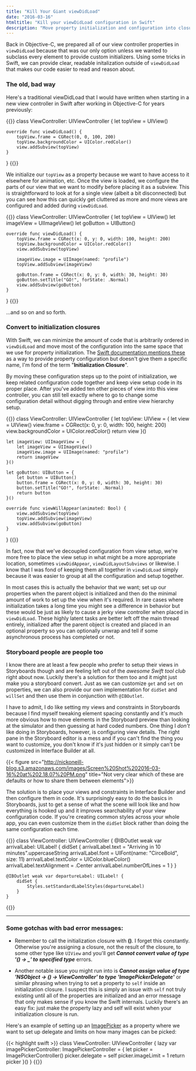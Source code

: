 ```yaml
---
title: "Kill Your Giant viewDidLoad"
date: "2016-03-16"
htmltitle: "Kill your viewDidLoad configuration in Swift"
description: "Move property initialization and configuration into closures"
---
```

Back in Objective-C, we prepared all of our view controller properties in `viewDidLoad` because that was our only option unless we wanted to subclass every element to provide custom initializers. Using some tricks in Swift, we can provide clear, readable initalization outside of `viewDidLoad` that makes our code easier to read and reason about.

### The old, bad way

Here's a traditional viewDidLoad that I would have written when starting in a new view controller in Swift after working in Objective-C for years previously:

{{<highlight swift>}}
class ViewController: UIViewController {
    let topView = UIView()
    
    override func viewDidLoad() {
        topView.frame = CGRect(0, 0, 100, 200)
        topView.backgroundColor = UIColor.redColor()
        view.addSubview(topView)
    }
}
{{</highlight>}}

We initialize our `topView` as a property because we want to have access to it elsewhere for animation, etc. Once the view is loaded, we configure the parts of our view that we want to modify before placing it as a subview. This is straightforward to look at for a single view (albeit a bit disconnected) but you can see how this can quickly get cluttered as more and more views are configured and added during `viewDidLoad`.

{{<highlight swift>}}
class ViewController: UIViewController {
    let topView = UIView()
    let imageView = UIImageView()
    let goButton = UIButton()
    
    override func viewDidLoad() {
        topView.frame = CGRect(x: 0, y: 0, width: 100, height: 200)
        topView.backgroundColor = UIColor.redColor()
        view.addSubview(topView)
        
        imageView.image = UIImage(named: "profile")
        topView.addSubview(imageView)
        
        goButton.frame = CGRect(x: 0, y: 0, width: 30, height: 30)
        goButton.setTitle("GO!", forState: .Normal)
        view.addSubview(goButton)
    }
}
{{</highlight>}}

...and so on and so forth.

### Convert to initialization closures

With Swift, we can minimize the amount of code that is arbitrarily ordered in `viewDidLoad` and move most of the configuration into the same space that we use for property initialization. The [Swift documentation mentions these](https://developer.apple.com/library/mac/documentation/Swift/Conceptual/Swift_Programming_Language/Initialization.html#//apple_ref/doc/uid/TP40014097-CH18-ID232) as a way to provide property configuration but doesn't give them a specific name, I'm fond of the term "**Initialization Closure**".

By moving these configuration steps up to the point of initialization, we keep related configuration code together and keep view setup code in its proper place. After you've added ten other pieces of view into this view controller, you can still tell exactly where to go to change some configuration detail without digging through and entire view hierarchy setup.

{{<highlight swift>}}
class ViewController: UIViewController {
    let topView: UIView = {
        let view = UIView()
        view.frame = CGRect(x: 0, y: 0, width: 100, height: 200)
        view.backgroundColor = UIColor.redColor()
        return view
    }()

    let imageView: UIImageView = {
        let imageView = UIImageView()
        imageView.image = UIImage(named: "profile")
        return imageView
    }()

    let goButton: UIButton = {
        let button = UIButton()
        button.frame = CGRect(x: 0, y: 0, width: 30, height: 30)
        button.setTitle("GO!", forState: .Normal)
        return button
    }()

    override func viewWillAppear(animated: Bool) {
        view.addSubview(topView)
        topView.addSubview(imageView)
        view.addSubview(goButton)
    }
}
{{</highlight>}}

In fact, now that we've decoupled configuration from view setup, we're more free to place the view setup in what might be a more appropriate location, sometimes `viewDidAppear`, `viewDidLayoutSubviews` or likewise. I know that I was fond of keeping them all together in `viewDidLoad` simply because it was easier to group at all the configuration and setup together.

In most cases this is actually the behavior that we want; set up our properties when the parent object is initialized and then do the minimal amount of work to set up the view when it's required. In rare cases where initialization takes a long time you might see a difference in behavior but these would be just as likely to cause a jerky view controller when placed in `viewDidLoad`. These highly latent tasks are better left off the main thread entirely, initialized after the parent object is created and placed in an optional property so you can optionally unwrap and tell if some asynchronous process has completed or not.

### Storyboard people are people too

I know there are at least a few people who prefer to setup their views in Storyboards though and are feeling left out of the *awesome Swift tool club* right about now. Luckily there's a solution for them too and it might just make you a storyboard convert. Just as we can customize `get` and `set` on properties, we can also provide our own implementation for `didSet` and `willSet` and then use them in conjunction with `@IBOutlet`.

I have to admit, I do like setting my views and constraints in Storyboards because I find myself tweaking element spacing constantly and it's much more obvious how to move elements in the Storyboard preview than looking at the simulator and then guessing at hard coded numbers. One thing I *don't* like doing in Storyboards, however, is configuring view details. The right pane in the Storyboard editor is a mess and if you can't find the thing you want to customize, you don't know if it's just hidden or it simply can't be customized in Interface Builder at all.

{{< figure src="http://nickoneill-blog.s3.amazonaws.com/images/Screen%20Shot%202016-03-16%20at%202.18.07%20PM.png" title="Not very clear which of these are defaults or how to share them between elements">}}

The solution is to place your views and constraints in Interface Builder and then configure them in code. It's surprisingly easy to do the basics in Storyboards, just to get a sense of what the scene will look like and how everything is hooked up and it improves searchability of your view configuration code. If you're creating common styles across your whole app, you can even customize them in the `didSet` block rather than doing the same configuration each time.

{{<highlight swift>}}
class ViewController: UIViewController {
    @IBOutlet weak var arrivalLabel: UILabel! {
        didSet {
            arrivalLabel.text = "Arriving in 10 minutes".uppercaseString
            arrivalLabel.font = UIFont(name: "CirceBold", size: 11)
            arrivalLabel.textColor = UIColor.blueColor()
            arrivalLabel.textAlignment = .Center
            arrivalLabel.numberOfLines = 1
        }
    }

    @IBOutlet weak var departureLabel: UILabel! {
        didSet {
            Styles.setStandardLabelStyles(departureLabel)
        }
    }
{{</highlight>}}

---

### Some gotchas with bad error messages:

* Remember to call the initialization closure with **()**. I forget this constantly. Otherwise you're assigning a closure, not the result of the closure, to some other type like `UIView` and you'll get ***Cannot convert value of type '() -> _' to specified type*** errors.

* Another notable issue you might run into is ***Cannot assign value of type 'NSObject -> () -> ViewController' to type 'ImagePickerDelegate'*** or similar phrasing when trying to set a property to `self` inside an initialization closure. I suspect this is simply an issue with `self` not truly existing until all of the properties are initialized and an error message that only makes sense if you know the Swift internals. Luckily there's an easy fix: just make the property lazy and self will exist when your initialization closure is run.

Here's an example of setting up an [ImagePicker](https://github.com/hyperoslo/ImagePicker) as a property where we want to set up delegate and limits on how many images can be picked:

{{< highlight swift >}}
class ViewController: UIViewController {
    lazy var imagePickerController: ImagePickerController = {
        let picker = ImagePickerController()
        picker.delegate = self
        picker.imageLimit = 1
        return picker
    }()
}
{{</highlight>}}